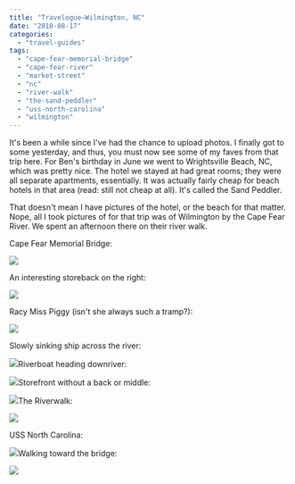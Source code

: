 ```yaml
---
title: "Travelogue—Wilmington, NC"
date: "2010-08-17"
categories:
  - "travel-guides"
tags:
  - "cape-fear-memorial-bridge"
  - "cape-fear-river"
  - "market-street"
  - "nc"
  - "river-walk"
  - "the-sand-peddler"
  - "uss-north-carolina"
  - "wilmington"
---
```


It's been a while since I've had the chance to upload photos. I finally got to some yesterday, and thus, you must now see some of my faves from that trip here. For Ben's birthday in June we went to Wrightsville Beach, NC, which was pretty nice. The hotel we stayed at had great rooms; they were all separate apartments, essentially. It was actually fairly cheap for beach hotels in that area (read: still not cheap at all). It's called the Sand Peddler.

That doesn't mean I have pictures of the hotel, or the beach for that matter. Nope, all I took pictures of for that trip was of Wilmington by the Cape Fear River. We spent an afternoon there on their river walk.

Cape Fear Memorial Bridge:

![](https://thegourmez-wpmedia.s3.amazonaws.com/2024/07/wilmington14.jpg)

An interesting storeback on the right:

![](https://thegourmez-wpmedia.s3.amazonaws.com/2024/07/wilmington01.jpg)

Racy Miss Piggy (isn't she always such a tramp?):

![](https://thegourmez-wpmedia.s3.amazonaws.com/2024/07/wilmington02.jpg)

Slowly sinking ship across the river:

![](https://thegourmez-wpmedia.s3.amazonaws.com/2024/07/wilmington10.jpg)Riverboat heading downriver:

![](https://thegourmez-wpmedia.s3.amazonaws.com/2024/07/wilmington08.jpg)Storefront without a back or middle:

![](https://thegourmez-wpmedia.s3.amazonaws.com/2024/07/wilmington28.jpg)The Riverwalk:

![](https://thegourmez-wpmedia.s3.amazonaws.com/2024/07/wilmington15.jpg)

USS North Carolina:

![](https://thegourmez-wpmedia.s3.amazonaws.com/2024/07/wilmington27.jpg)Walking toward the bridge:

![](https://thegourmez-wpmedia.s3.amazonaws.com/2024/07/wilmington20.jpg)


